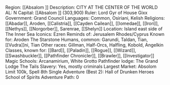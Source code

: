 Region: [[Absalom ]]
Description: CITY AT THE CENTER 
OF THE WORLD
AL: N
Capital: [[Absalom ]]
(303,900)
Ruler: Lord Gyr of House Gixx
Government: Grand Council
Languages: Common, Osiriani, 
Kelish
Religions: [[Abadar]], Aroden, [[Calistria]], [[Cayden Cailean]], 
[[Iomedae]], [[Irori]], [[Nethys]], [[Norgorber]], Sarenrae, [[Shelyn]]
Location: Island east side of 
The Inner Sea
Iconics: Ezren
Reminds of: Jerusalem
Rhodes/Cyprus
Known for: Aroden
The Starstone
Humans, common: Garundi, Taldan, Tian, [[Vudra]]ni, 
Tian
Other races: Gillman, Half-Orcs, Halfling, Kobold, Angelkin
Classes, known for: [[Bard]], [[Paladin]], [[Rogue]], [[Wizard]], [[Swashbuckler]], [[Pathfinder Chronicler]], 
[[Brawler]], [[Investigator]]
Magic Schools: Arcanamirium, 
White Grotto
Pathfinder lodge: The Grand Lodge
The Tails
Slavery: Yes, mostly
criminals
Largest Market: Absolom 
Limit 100k, Spell 8th
Single Adventure (Best 2): Hall of Drunken Heroes
School of Spirits
Adventure Path: 0
